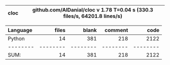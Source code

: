 cloc|github.com/AlDanial/cloc v 1.78  T=0.04 s (330.3 files/s, 64201.8 lines/s)
--- | ---

Language|files|blank|comment|code
:-------|-------:|-------:|-------:|-------:
Python|14|381|218|2122
--------|--------|--------|--------|--------
SUM:|14|381|218|2122
